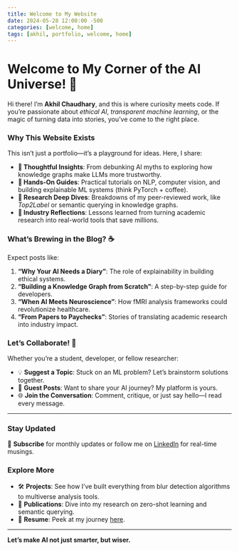```yaml
---
title: Welcome to My Website
date: 2024-05-28 12:00:00 -500
categories: [welcome, home]
tags: [akhil, portfolio, welcome, home]
---
```


# Welcome to My Corner of the AI Universe! 🌌  

Hi there! I’m **Akhil Chaudhary**, and this is where curiosity meets code. If you’re passionate about *ethical AI*, *transparent machine learning*, or the magic of turning data into stories, you’ve come to the right place.  

### Why This Website Exists  
This isn’t just a portfolio—it’s a playground for ideas. Here, I share:  
- **🧠 Thoughtful Insights**: From debunking AI myths to exploring how knowledge graphs make LLMs more trustworthy.  
- **🔧 Hands-On Guides**: Practical tutorials on NLP, computer vision, and building explainable ML systems (think PyTorch + coffee).  
- **🚀 Research Deep Dives**: Breakdowns of my peer-reviewed work, like *Top2Label* or semantic querying in knowledge graphs.  
- **💬 Industry Reflections**: Lessons learned from turning academic research into real-world tools that save millions.  

### What’s Brewing in the Blog? ☕  
Expect posts like:  
1. **“Why Your AI Needs a Diary”**: The role of explainability in building ethical systems.  
2. **“Building a Knowledge Graph from Scratch”**: A step-by-step guide for developers.  
3. **“When AI Meets Neuroscience”**: How fMRI analysis frameworks could revolutionize healthcare.  
4. **“From Papers to Paychecks”**: Stories of translating academic research into industry impact.  

### Let’s Collaborate! 🤝  
Whether you’re a student, developer, or fellow researcher:  
- 💡 **Suggest a Topic**: Stuck on an ML problem? Let’s brainstorm solutions together.  
- 📢 **Guest Posts**: Want to share your AI journey? My platform is yours.  
- 🌐 **Join the Conversation**: Comment, critique, or just say hello—I read every message.  

---

### Stay Updated  
🔔 **Subscribe** for monthly updates or follow me on [LinkedIn](https://linkedin.com/in/iakhilchaudhary) for real-time musings.  

### Explore More  
- 🛠️ **Projects**: See how I’ve built everything from blur detection algorithms to multiverse analysis tools.  
- 📜 **Publications**: Dive into my research on zero-shot learning and semantic querying.  
- 📄 **Resume**: Peek at my journey [here](https://drive.google.com/drive/folders/1am6HpZiW46gXvcaeWcrdbOPTcTqdHUQz?usp=sharing).  

---

**Let’s make AI not just smarter, but wiser.**  